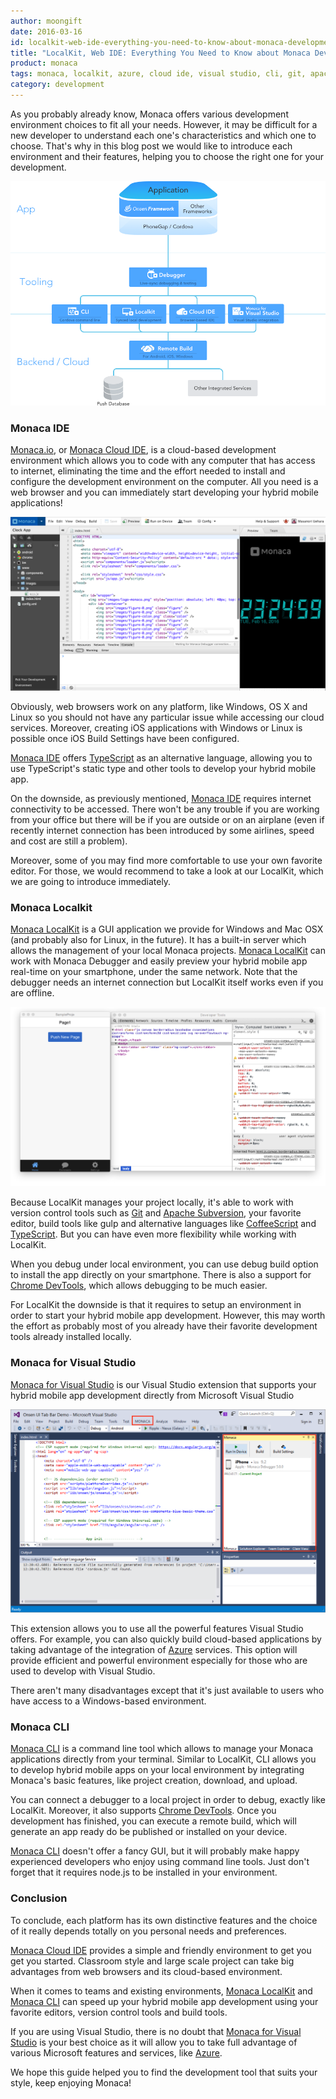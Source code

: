 ```yaml
---
author: moongift
date: 2016-03-16
id: localkit-web-ide-everything-you-need-to-know-about-monaca-development-environment
title: "LocalKit, Web IDE: Everything You Need to Know about Monaca Development Environment"
product: monaca
tags: monaca, localkit, azure, cloud ide, visual studio, cli, git, apache subversion, typescript, coffeescript, chrome devtools
category: development
---
```


As you probably already know, Monaca offers various development environment choices to fit all your needs.
However, it may be difficult for a new developer to understand each one's characteristics and which one to choose. That's why in this blog post we would like to introduce each environment and their features, helping you to choose the right one for your development.

![Monaca Development Platforms](/blog/content/images/2016/Mar/monaca-platforms.png)

<!-- more -->

### Monaca IDE

[Monaca.io](https://monaca.io/), or [Monaca Cloud IDE](https://monaca.io/), is a cloud-based development environment which allows you to code with any computer that has access to internet, eliminating the time and the effort needed to install and configure the development environment on the computer. All you need is a web browser and you can immediately start developing your hybrid mobile applications!

![monaca.io](/blog/content/images/2016/Mar/monaca-ide.png)

Obviously, web browsers work on any platform, like Windows, OS X and Linux so you should not have any particular issue while accessing our cloud services. Moreover, creating iOS applications with Windows or Linux is possible once iOS Build Settings have been configured.

[Monaca IDE](https://monaca.io/) offers [TypeScript](http://www.typescriptlang.org/) as an alternative language, allowing you to use TypeScript's static type and other tools to develop your hybrid mobile app.

On the downside, as previously mentioned, [Monaca IDE](https://monaca.io/) requires internet connectivity to be accessed. There won't be any trouble if you are working from your office but there will be if you are outside or on an airplane (even if recently internet connection has been introduced by some airlines, speed and cost are still a problem).

Moreover, some of you may find more comfortable to use your own favorite editor.
For those, we would recommend to take a look at our LocalKit, which we are going to introduce immediately.

### Monaca Localkit

[Monaca LocalKit](https://monaca.io/localkit.html) is a GUI application we provide for Windows and Mac OSX (and probably also for Linux, in the future).
It has a built-in server which allows the management of your local Monaca projects.
[Monaca LocalKit](https://monaca.io/localkit.html) can work with Monaca Debugger and easily preview your hybrid mobile app real-time on your smartphone, under the same network. Note that the debugger needs an internet connection but LocalKit itself works even if you are offline.

![Monaca LocalKit](/blog/content/images/2016/Mar/monaca-localkit.png)

Because LocalKit manages your project locally, it's able to work with version control tools such as [Git](https://git-scm.com/) and [Apache Subversion](https://subversion.apache.org/), your favorite editor, build tools like gulp and alternative languages like [CoffeeScript](http://coffeescript.org/) and [TypeScript](http://www.typescriptlang.org/). But you can have even more flexibility while working with LocalKit.

When you debug under local environment, you can use debug build option to install the app directly on your smartphone.
There is also a support for [Chrome DevTools](https://developers.google.com/web/tools/chrome-devtools/?hl=en), which allows debugging to be much easier.

For LocalKit the downside is that it requires to setup an environment in order to start your hybrid mobile app development. However, this may worth the effort as probably most of you already have their favorite development tools already installed locally.

### Monaca for Visual Studio

[Monaca for Visual Studio](https://visualstudiogallery.msdn.microsoft.com/21a7a495-5a24-4eab-a519-2f6e6d176049) is our Visual Studio extension that supports your hybrid mobile app development directly from Microsoft Visual Studio

![Monaca for Visual Studio](/blog/content/images/2016/Mar/monaca-visual-studio.png)

This extension allows you to use all the powerful features Visual Studio offers. For example, you can also quickly build cloud-based applications by taking advantage of the integration of [Azure](https://azure.microsoft.com/) services. This option will provide efficient and powerful environment especially for those who are used to develop with Visual Studio.

There aren't many disadvantages except that it's just available to users who have access to a Windows-based environment.


### Monaca CLI

[Monaca CLI](https://github.com/monaca/monaca-cli) is a command line tool which allows to manage your Monaca applications directly from your terminal. Similar to LocalKit, CLI allows you to develop hybrid mobile apps on your local environment by integrating Monaca's basic features, like project creation, download, and upload.

You can connect a debugger to a local project in order to debug, exactly like LocalKit. Moreover, it also supports [Chrome DevTools](https://developers.google.com/web/tools/chrome-devtools/?hl=en). Once you development has finished, you can execute a remote build, which will generate an app ready do be published or installed on your device.

[Monaca CLI](https://github.com/monaca/monaca-cli) doesn't offer a fancy GUI, but it will probably make happy experienced developers who enjoy using command line tools. Just don't forget that it requires node.js to be installed in your environment.

### Conclusion

To conclude, each platform has its own distinctive features and the choice of it really depends totally on you personal needs and preferences.

[Monaca Cloud IDE](https://monaca.io/) provides a simple and friendly environment to get you get you started.
Classroom style and large scale project can take big advantages from web browsers and its cloud-based environment.

When it comes to teams and existing environments, [Monaca LocalKit](https://monaca.io/localkit.html) and [Monaca CLI](https://github.com/monaca/monaca-cli) can speed up your hybrid mobile app development using your favorite editors, version control tools and build tools.

If you are using Visual Studio, there is no doubt that [Monaca for Visual Studio](https://visualstudiogallery.msdn.microsoft.com/21a7a495-5a24-4eab-a519-2f6e6d176049) is your best choice as it will allow you to take full advantage of various Microsoft features and services, like [Azure](https://azure.microsoft.com/).

We hope this guide helped you to find the development tool that suits your style, keep enjoying Monaca!
